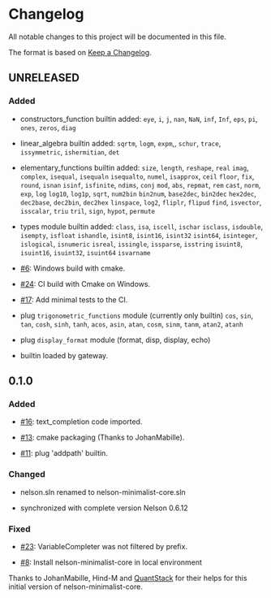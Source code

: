 # Changelog

All notable changes to this project will be documented in this file.

The format is based on [Keep a Changelog](https://keepachangelog.com/en/1.0.0/).

## UNRELEASED

### Added

- constructors_function builtin added:
  `eye`, `i`,
  `j`, `nan`,
  `NaN`, `inf`,
  `Inf`, `eps`,
  `pi`, `ones`,
  `zeros`, `diag`

- linear_algebra builtin added:
  `sqrtm`, `logm`,
  `expm`,, `schur`,
  `trace`, `issymmetric`,
  `ishermitian`, `det`

- elementary_functions builtin added:
  `size`, `length`, `reshape`, `real`
  `imag`, `complex`, `isequal`, `isequaln`
  `isequalto`, `numel`, `isapprox`, `ceil`
  `floor`, `fix`, `round`, `isnan`
  `isinf`, `isfinite`, `ndims`, `conj`
  `mod`, `abs`, `repmat`, `rem`
  `cast`, `norm`, `exp`, `log`
  `log10`, `log1p`, `sqrt`, `num2bin`
  `bin2num`, `base2dec`, `bin2dec`
  `hex2dec`, `dec2base`, `dec2bin`, `dec2hex`
  `linspace`, `log2`, `fliplr`, `flipud`
  `find`, `isvector`, `isscalar`, `triu`
  `tril`, `sign`, `hypot`, `permute`

- types module builtin added:
  `class`, `isa`, `iscell`, `ischar`
  `isclass`, `isdouble`, `isempty`, `isfloat`
  `ishandle`, `isint8`, `isint16`, `isint32`
  `isint64`, `isinteger`, `islogical`, `isnumeric`
  `isreal`, `issingle`, `issparse`, `isstring`
  `isuint8`, `isuint16`, `isuint32`, `isuint64`
  `isvarname`

- [#6](https://github.com/Nelson-numerical-software/nelson-minimalist-core/issues/6): Windows build with cmake.
- [#24](https://github.com/Nelson-numerical-software/nelson-minimalist-core/issues/24): CI build with Cmake on Windows.
- [#17](https://github.com/Nelson-numerical-software/nelson-minimalist-core/issues/17): Add minimal tests to the CI.
- plug `trigonometric_functions` module (currently only builtin)
  `cos`, `sin`, `tan`, `cosh`, `sinh`, `tanh`, `acos`, `asin`, `atan`, `cosm`, `sinm`, `tanm`, `atan2`, `atanh`
- plug `display_format` module (format, disp, display, echo)
- builtin loaded by gateway.

## 0.1.0

### Added

- [#16](https://github.com/Nelson-numerical-software/nelson-minimalist-core/issues/16): text_completion code imported.

- [#13](https://github.com/Nelson-numerical-software/nelson-minimalist-core/issues/13): cmake packaging (Thanks to JohanMabille).

- [#11](https://github.com/Nelson-numerical-software/nelson-minimalist-core/issues/11): plug 'addpath' builtin.

### Changed

- nelson.sln renamed to nelson-minimalist-core.sln

- synchronized with complete version Nelson 0.6.12

### Fixed

- [#23](https://github.com/Nelson-numerical-software/nelson-minimalist-core/issues/23): VariableCompleter was not filtered by prefix.

- [#8](https://github.com/Nelson-numerical-software/nelson-minimalist-core/issues/8): Install nelson-minimalist-core in local environment

Thanks to JohanMabille, Hind-M and [QuantStack](https://quantstack.net/) for their helps for this initial version of nelson-minimalist-core.
